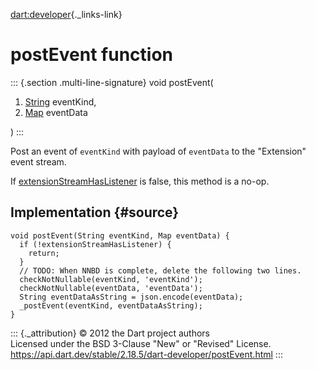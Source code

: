 [dart:developer](../dart-developer/dart-developer-library){._links-link}

postEvent function
==================

::: {.section .multi-line-signature}
void postEvent(

1.  [String](../dart-core/string-class) eventKind,
2.  [Map](../dart-core/map-class) eventData

)
:::

Post an event of `eventKind` with payload of `eventData` to the
\"Extension\" event stream.

If [extensionStreamHasListener](extensionstreamhaslistener) is false,
this method is a no-op.

Implementation {#source}
--------------

``` {.language-dart data-language="dart"}
void postEvent(String eventKind, Map eventData) {
  if (!extensionStreamHasListener) {
    return;
  }
  // TODO: When NNBD is complete, delete the following two lines.
  checkNotNullable(eventKind, 'eventKind');
  checkNotNullable(eventData, 'eventData');
  String eventDataAsString = json.encode(eventData);
  _postEvent(eventKind, eventDataAsString);
}
```

::: {._attribution}
© 2012 the Dart project authors\
Licensed under the BSD 3-Clause \"New\" or \"Revised\" License.\
<https://api.dart.dev/stable/2.18.5/dart-developer/postEvent.html>
:::
